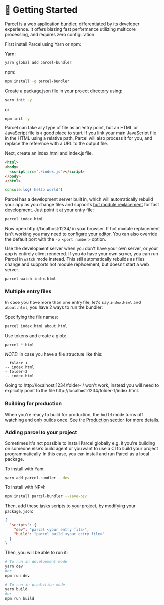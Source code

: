 # 🚀 Getting Started

Parcel is a web application bundler, differentiated by its developer experience. It offers blazing fast performance utilizing multicore processing, and requires zero configuration.

First install Parcel using Yarn or npm:

Yarn:

```bash
yarn global add parcel-bundler
```

npm:

```bash
npm install -g parcel-bundler
```

Create a package.json file in your project directory using:

```bash
yarn init -y
```

or

```bash
npm init -y
```

Parcel can take any type of file as an entry point, but an HTML or JavaScript file is a good place to start. If you link your main JavaScript file in the HTML using a relative path, Parcel will also process it for you, and replace the reference with a URL to the output file.

Next, create an index.html and index.js file.

```html
<html>
<body>
  <script src="./index.js"></script>
</body>
</html>
```

```javascript
console.log('hello world')
```

Parcel has a development server built in, which will automatically rebuild your app as you change files and supports [hot module replacement](hmr.html) for fast development. Just point it at your entry file:

```bash
parcel index.html
```

Now open http://localhost:1234/ in your browser. If hot module replacement isn't working you may need to [configure your editor](hmr.html#safe-write). You can also override the default port with the `-p <port number>` option.

Use the development server when you don't have your own server, or your app is entirely client rendered. If you do have your own server, you can run Parcel in `watch` mode instead. This still automatically rebuilds as files change and supports hot module replacement, but doesn't start a web server.

```bash
parcel watch index.html
```

### Multiple entry files

In case you have more than one entry file, let's say `index.html` and `about.html`, you have 2 ways to run the bundler:

Specifying the file names:

```bash
parcel index.html about.html
```

Use tokens and create a glob:

```bash
parcel *.html
```

_NOTE:_ In case you have a file structure like this:

```
- folder-1
-- index.html
- folder-2
-- index.html
```

Going to http://localhost:1234/folder-1/ won't work, instead you will need to explicitly point to the file http://localhost:1234/folder-1/index.html.

### Building for production

When you're ready to build for production, the `build` mode turns off watching and only builds once. See the [Production](production.html) section for more details.

### Adding parcel to your project

Sometimes it's not possible to install Parcel globally e.g. if you're building on someone else's build agent or you want to use a CI to build your project programmatically. In this case, you can install and run Parcel as a local package.

To install with Yarn:

```bash
yarn add parcel-bundler --dev
```

To install with NPM:

```bash
npm install parcel-bundler --save-dev
```

Then, add these tasks scripts to your project, by modifying your `package.json`:

```json
{
  "scripts": {
    "dev": "parcel <your entry file>",
    "build": "parcel build <your entry file>"
  }
}
```

Then, you will be able to run it:

```bash
# To run in development mode
yarn dev
#or
npm run dev

# To run in production mode
yarn build
#or
npm run build
```
